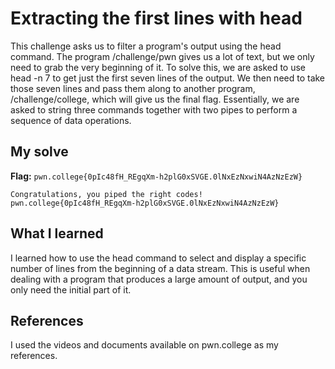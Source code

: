 # Extracting the first lines with head
This challenge asks us to filter a program's output using the head command. The program /challenge/pwn gives us a lot of text, but we only need to grab the very beginning of it.
To solve this, we are asked to use head -n 7 to get just the first seven lines of the output. We then need to take those seven lines and pass them along to another program, /challenge/college, which will give us the final flag.
Essentially, we are asked to string three commands together with two pipes to perform a sequence of data operations.

## My solve
**Flag:** `pwn.college{0pIc48fH_REgqXm-h2plG0xSVGE.0lNxEzNxwiN4AzNzEzW}`


```hacker@data~extracting-the-first-lines-with-head:~$ /challenge/pwn | head -n 7 | /challenge/college
Congratulations, you piped the right codes!
pwn.college{0pIc48fH_REgqXm-h2plG0xSVGE.0lNxEzNxwiN4AzNzEzW}

```

## What I learned
I learned how to use the head command to select and display a specific number of lines from the beginning of a data stream. 
This is useful when dealing with a program that produces a large amount of output, and you only need the initial part of it.

## References 
I used the videos and documents available on pwn.college as my references.
